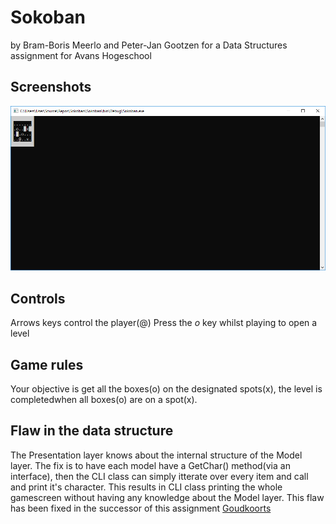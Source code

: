 # Sokoban
by Bram-Boris Meerlo and Peter-Jan Gootzen for a Data Structures assignment for Avans Hogeschool

## Screenshots
![Gamescreen](Screenshots/Gamescreen.PNG)

## Controls
Arrows keys control the player(@)
Press the *o* key whilst playing to open a level

## Game rules
Your objective is get all the boxes(o) on the designated spots(x), the level is completedwhen all boxes(o) are on a spot(x).

## Flaw in the data structure
The Presentation layer knows about the internal structure of the Model layer. 
The fix is to have each model have a GetChar() method(via an interface), then the CLI class can simply itterate over every item and call and print it's character. This results in CLI class printing the whole gamescreen without having any knowledge about the Model layer.
This flaw has been fixed in the successor of this assignment [Goudkoorts](https://github.com/Peter-JanGootzen/Goudkoorts "Goudkoorts")